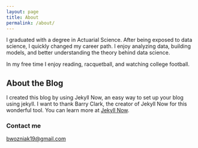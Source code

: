 ```yaml
---
layout: page
title: About
permalink: /about/
---
```


I graduated with a degree in Actuarial Science. After being exposed to data science, I quickly changed my career path. I enjoy analyzing data, building models, and better understanding the theory behind data science.

In my free time I enjoy reading, racquetball, and watching college football.

## About the Blog

I created this blog by using Jekyll Now, an easy way to set up your blog using jekyll. I want to thank Barry Clark, the creator of Jekyll Now
for this wonderful tool. You can learn more at [Jekyll Now](https://github.com/barryclark/jekyll-now).

### Contact me

[bwozniak19@gmail.com](mailto:bwozniak19@gmail.com)
